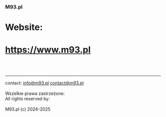 ### M93.pl

# Website:
# https://www.m93.pl

<br><br>

----------------------
contact:
info@m93.pl
contact@m93.pl
<br><br>
Wszelkie prawa zastrzeżone:<br>
All rights reserved by:
<br><br>
M93.pl (c) 2024-2025